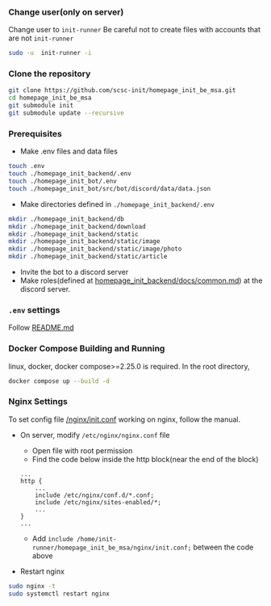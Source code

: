 ### Change user(only on server)
Change user to `init-runner`
Be careful not to create files with accounts that are not `init-runner`

```bash
sudo -u  init-runner -i
```

### Clone the repository
```bash
git clone https://github.com/scsc-init/homepage_init_be_msa.git
cd homepage_init_be_msa
git submodule init
git submodule update --recursive
```

### Prerequisites
- Make .env files and data files
```bash
touch .env
touch ./homepage_init_backend/.env
touch ./homepage_init_bot/.env
touch ./homepage_init_bot/src/bot/discord/data/data.json
```

- Make directories defined in `./homepage_init_backend/.env`
```bash
mkdir ./homepage_init_backend/db
mkdir ./homepage_init_backend/download
mkdir ./homepage_init_backend/static
mkdir ./homepage_init_backend/static/image
mkdir ./homepage_init_backend/static/image/photo
mkdir ./homepage_init_backend/static/article
```

- Invite the bot to a discord server
- Make roles(defined at [homepage_init_backend/docs/common.md](homepage_init_backend/docs/common.md)) at the discord server.

### `.env` settings
Follow [README.md](/README.md)

### Docker Compose Building and Running

linux, docker, docker compose>=2.25.0 is required. 
In the root directory,

```bash
docker compose up --build -d
```

### Nginx Settings
To set config file [/nginx/init.conf](/nginx/init.conf) working on nginx, follow the manual.

- On server, modify `/etc/nginx/nginx.conf` file
    * Open file with root permission
    * Find the code below inside the http block(near the end of the block)
    ```nginx
    ...
    http {
        ...
        include /etc/nginx/conf.d/*.conf;
        include /etc/nginx/sites-enabled/*;
        ...
    }
    ...
    ```
    * Add `include /home/init-runner/homepage_init_be_msa/nginx/init.conf;` between the code above

- Restart nginx
```bash
sudo nginx -t
sudo systemctl restart nginx
```
